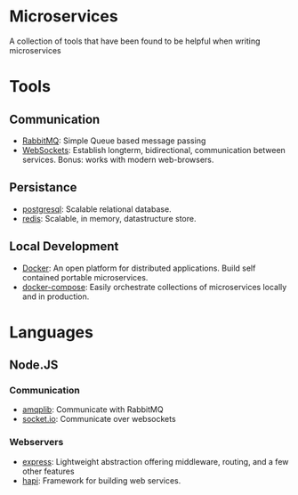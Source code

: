 # Microservices
A collection of tools that have been found to be helpful when writing microservices

# Tools

## Communication

* [RabbitMQ](https://www.rabbitmq.com/): Simple Queue based message passing
* [WebSockets](https://developer.mozilla.org/en-US/docs/Web/API/WebSockets_API): Establish longterm, bidirectional, communication between services. Bonus: works with modern web-browsers.

## Persistance

* [postgresql](http://www.postgresql.org/): Scalable relational database.
* [redis](http://redis.io/): Scalable, in memory, datastructure store.


## Local Development

* [Docker](https://www.docker.com/): An open platform for distributed applications. Build self contained portable  microservices.
* [docker-compose](https://github.com/docker/compose): Easily orchestrate collections of microservices locally and in production.

# Languages

## Node.JS

### Communication

* [amqplib](https://www.npmjs.com/package/amqplib): Communicate with RabbitMQ
* [socket.io](http://socket.io/): Communicate over websockets

### Webservers

 * [express](http://expressjs.com/): Lightweight abstraction offering middleware, routing, and a few other features
 * [hapi](http://hapijs.com/): Framework for building web services.
